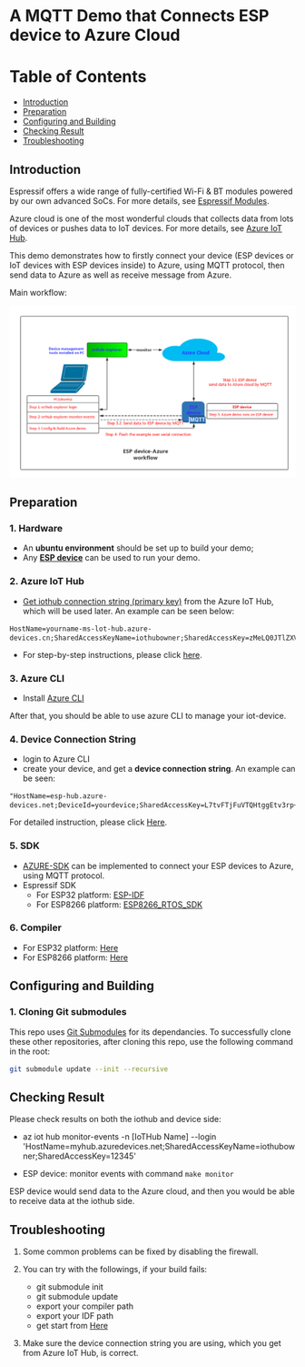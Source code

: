 # A MQTT Demo that Connects ESP device to Azure Cloud 

# Table of Contents

- [Introduction](#introduction)
- [Preparation](#preparation)
- [Configuring and Building](#configuring-and-building)
- [Checking Result](#checking-result)
- [Troubleshooting](#troubleshooting)

## Introduction

<a name="Introduction"></a>

Espressif offers a wide range of fully-certified Wi-Fi & BT modules powered by our own advanced SoCs. For more details, see [Espressif Modules](https://www.espressif.com/en/products/hardware/modules).

Azure cloud is one of the most wonderful clouds that collects data from lots of devices or pushes data to IoT devices. For more details, see [Azure IoT Hub](https://www.azure.cn/en-us/home/features/iot-hub/).

This demo demonstrates how to firstly connect your device (ESP devices or IoT devices with ESP devices inside) to Azure, using MQTT protocol, then send data to Azure as well as receive message from Azure. 

Main workflow:

 ![esp-azure-workflow](doc/_static/esp-azure-workflow.png)

## Preparation 

<a name="preparation"></a>

### 1. Hardware

- An **ubuntu environment** should be set up to build your demo;
- Any **[ESP device](https://www.espressif.com/en/products/hardware/modules)** can be used to run your demo.

### 2. Azure IoT Hub

- [Get iothub connection string (primary key)](https://azure.microsoft.com/en-in/services/iot-hub/) from the Azure IoT Hub, which will be used later. An example can be seen below:

```
HostName=yourname-ms-lot-hub.azure-devices.cn;SharedAccessKeyName=iothubowner;SharedAccessKey=zMeLQ0JTlZXVcHBVOwRFVmlFtcCz+CtbDpUPBWexbIY=
```
- For step-by-step instructions, please click [here](doc/IoT_Suite.md).

### 3. Azure CLI

- Install [Azure CLI](https://docs.microsoft.com/en-us/cli/azure/install-azure-cli?view=azure-cli-latest)

After that, you should be able to use azure CLI to manage your iot-device.

### 4. Device Connection String

- login to Azure CLI
- create your device, and get a **device connection string**. An example can be seen:

``` 
"HostName=esp-hub.azure-devices.net;DeviceId=yourdevice;SharedAccessKey=L7tvFTjFuVTQHtggEtv3rp+tKEJzQLLpDnO0edVGKCg=";
```

For detailed instruction, please click [Here](doc/azure_cli_iot_hub.md).
 
### 5. SDK

- [AZURE-SDK](https://github.com/espressif/esp-azure) can be implemented to connect your ESP devices to Azure, using MQTT protocol.
- Espressif SDK
  - For ESP32 platform: [ESP-IDF](https://github.com/espressif/esp-idf)  
  - For ESP8266 platform: [ESP8266_RTOS_SDK](https://github.com/espressif/ESP8266_RTOS_SDK)

### 6. Compiler

- For ESP32 platform: [Here](https://github.com/espressif/esp-idf/blob/master/README.md)
- For ESP8266 platform: [Here](https://github.com/espressif/ESP8266_RTOS_SDK/blob/master/README.md)

## Configuring and Building

<a name="Configuring_and_Building"></a>

### 1. Cloning Git submodules

This repo uses [Git Submodules](https://git-scm.com/book/en/v2/Git-Tools-Submodules) for its dependancies. To successfully clone these other repositories, after cloning this repo, use the following command in the root:

``` bash
git submodule update --init --recursive
```

## Checking Result

<a name="Checking_Result"></a>

Please check results on both the iothub and device side:

- az iot hub monitor-events -n [IoTHub Name] --login 'HostName=myhub.azuredevices.net;SharedAccessKeyName=iothubowner;SharedAccessKey=12345'

- ESP device: monitor events with command `make monitor`

ESP device would send data to the Azure cloud, and then you would be able to receive data at the iothub side.

## Troubleshooting
<a name="Troubleshooting"></a>

1. Some common problems can be fixed by disabling the firewall.

2. You can try with the followings, if your build fails:
	- git submodule init
	- git submodule update
	- export your compiler path 
	- export your IDF path
	- get start from [Here](https://www.espressif.com/en/support/download/documents)
	
3. Make sure the device connection string you are using, which you get from Azure IoT Hub, is correct.
